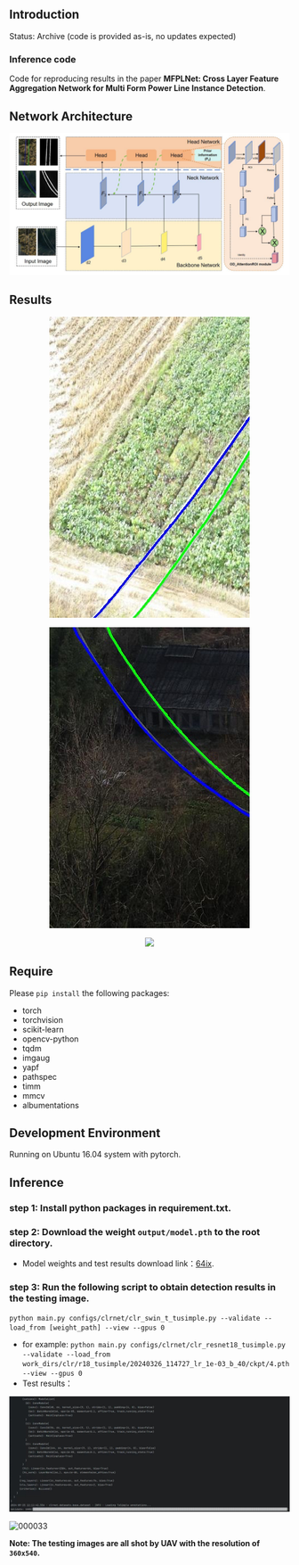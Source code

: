## Introduction
Status: Archive (code is provided as-is, no updates expected)
### Inference code
Code for reproducing results in the paper __MFPLNet: Cross Layer Feature Aggregation Network for Multi
 Form Power Line Instance Detection__.

## Network Architecture
![pipeline](https://github.com/DearPerpetual/MFPLNet/blob/main/Network%20Architecture.png)

## Results
<p align="center">
<img src="https://github.com/DearPerpetual/MFPLNet/blob/main/work_dirs/out/swin_t_tusimple/20240925_121139_lr_1e-03_b_8/visualization/clips_0530_00000_2.jpg", width="360">
<p align="center">
<img src="https://github.com/DearPerpetual/MFPLNet/blob/main/work_dirs/out/swin_t_tusimple/20240925_121139_lr_1e-03_b_8/visualization/clips_0530_00000_795.jpg", width="360">
</p>
<p align="center">
<img src="https://github.com/XCLXY0/Insulators/blob/master/result/001246.jpg", width="720">
</p>


## Require
Please `pip install` the following packages:
- torch
- torchvision
- scikit-learn
- opencv-python
- tqdm
- imgaug
- yapf
- pathspec
- timm
- mmcv
- albumentations

## Development Environment

Running on Ubuntu 16.04 system with pytorch.

## Inference
### step 1: Install python packages in requirement.txt.

### step 2: Download the weight `output/model.pth` to the root directory.

- Model weights and test results download link：[64ix](https://pan.baidu.com/s/1rFHj47XtQNIj9PRh3_YpVg).

### step 3: Run the following script to obtain detection results in the testing image.
  `python main.py configs/clrnet/clr_swin_t_tusimple.py --validate --load_from [weight_path] --view --gpus 0`
- for example:
  `python main.py configs/clrnet/clr_resnet18_tusimple.py --validate --load_from work_dirs/clr/r18_tusimple/20240326_114727_lr_1e-03_b_40/ckpt/4.pth --view --gpus 0`
- Test results：

![test](https://github.com/DearPerpetual/MFPLNet/blob/main/Val.png)

![000033](https://github.com/XCLXY0/Insulators/blob/master/result/000033.jpg)

__Note: The testing images are all shot by UAV with the resolution of `360x540`.__

